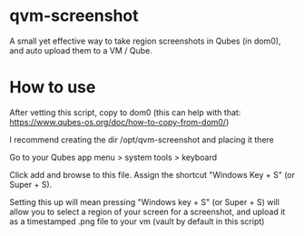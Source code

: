 # qvm-screenshot

A small yet effective way to take region screenshots in Qubes (in dom0), and auto upload them to a VM / Qube.

# How to use

After vetting this script, copy to dom0 (this can help with that: https://www.qubes-os.org/doc/how-to-copy-from-dom0/)

I recommend creating the dir /opt/qvm-screenshot and placing it there

Go to your Qubes app menu > system tools > keyboard

Click add and browse to this file. Assign the shortcut "Windows Key + S" (or Super + S).

Setting this up will mean pressing "Windows key + S" (or Super + S) will allow you to select a region of your screen for a screenshot, and upload it as a timestamped .png file to your vm (vault by default in this script)
